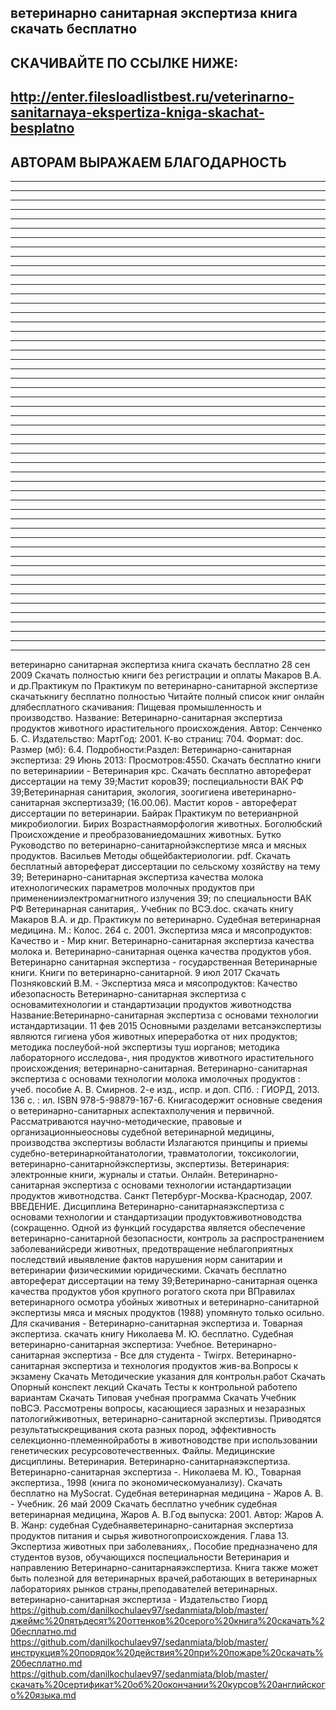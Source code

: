 ветеринарно санитарная экспертиза книга скачать бесплатно
--------------------------------------------------
СКАЧИВАЙТЕ ПО ССЫЛКЕ НИЖЕ:
--------------------------------------------------
http://enter.filesloadlistbest.ru/veterinarno-sanitarnaya-ekspertiza-kniga-skachat-besplatno
--------------------------------------------------
АВТОРАМ ВЫРАЖАЕМ БЛАГОДАРНОСТЬ
--------------------------------------------------
--------------------------------------------------
--------------------------------------------------
--------------------------------------------------
--------------------------------------------------
--------------------------------------------------
--------------------------------------------------
--------------------------------------------------
--------------------------------------------------
--------------------------------------------------
--------------------------------------------------
--------------------------------------------------
--------------------------------------------------
--------------------------------------------------
--------------------------------------------------
--------------------------------------------------
--------------------------------------------------
--------------------------------------------------
--------------------------------------------------
--------------------------------------------------
--------------------------------------------------
--------------------------------------------------
--------------------------------------------------
--------------------------------------------------
--------------------------------------------------
--------------------------------------------------
--------------------------------------------------
--------------------------------------------------
--------------------------------------------------
--------------------------------------------------
--------------------------------------------------
--------------------------------------------------
--------------------------------------------------
--------------------------------------------------
--------------------------------------------------
--------------------------------------------------
--------------------------------------------------
--------------------------------------------------
--------------------------------------------------
--------------------------------------------------
--------------------------------------------------
--------------------------------------------------
--------------------------------------------------
--------------------------------------------------
--------------------------------------------------
--------------------------------------------------
--------------------------------------------------
--------------------------------------------------
--------------------------------------------------
--------------------------------------------------
--------------------------------------------------
--------------------------------------------------
ветеринарно санитарная экспертиза книга скачать бесплатно 28 сен 2009  Скачать полностью книги без регистрации и оплаты Макаров В.А. и др.Практикум по  Практикум по ветеринарно-санитарной экспертизе  скачатькнигу бесплатно полностью  Читайте полный спиcок книг онлайн длябесплатного скачивания: Пищевая промышленность и производство. Название: Ветеринарно-санитарная экспертиза продуктов животного ирастительного происхождения. Автор: Сенченко Б. С. Издательство: МартГод: 2001. К-во страниц: 704. Формат: doc. Размер (мб): 6.4. Подробности:Раздел: Ветеринарно-санитарная экспертиза: 29 Июнь 2013: Просмотров:4550. Скачать бесплатно книги по ветеринариии - Ветеринария крс. Скачать бесплатно автореферат диссертации на тему 39;Мастит коров39; поспециальности ВАК РФ 39;Ветеринарная санитария, экология, зоогигиена иветеринарно-санитарная экспертиза39; (16.00.06). Мастит коров - автореферат диссертации по ветеринарии. Байрак Практикум по ветерианрной микробиологии. Бирих Возрастнаяморфология животных. Боголюбский Происхождение и преобразованиедомашних животных. Бутко Руководство по ветеринарно-санитарнойэкспертизе мяса и мясных продуктов. Васильев Методы общейбактериологии. pdf. Скачать бесплатный автореферат диссертации по   сельскому хозяйству  на тему 39;  Ветеринарно-санитарная экспертиза качества молока итехнологических параметров молочных продуктов при примененииэлектромагнитного излучения  39; по специальности ВАК РФ  Ветеринарная санитария,. Учебник по ВСЭ.doc. скачать книгу Макаров В.А. и др. Практикум по ветеринарно. Судебная ветеринарная медицина.  М.: Колос.  264 с. 2001. Экспертиза мяса и мясопродуктов: Качество и  - Мир книг. Ветеринарно-санитарная экспертиза качества молока и. Ветеринарно-санитарная оценка качества продуктов убоя. Ветеринарно санитарная экспертиза - государственная
Ветеринарные книги. Книги по ветеринарно-санитарной. 9 июл 2017  Скачать Позняковский В.М. - Экспертиза мяса и мясопродуктов: Качество ибезопасность  Ветеринарно-санитарная экспертиза с основамитехнологии и стандартизации продуктов животнодства Название:Ветеринарно-санитарная экспертиза с основами технологии истандартизации. 11 фев 2015  Основными разделами ветсанэкспертизы являются гигиена убоя животных ипереработка от них продуктов; методика послеубой-ной экспертизы туш иорганов; методика лабораторного исследова-, ния продуктов животного ирастительного происхождения; ветеринарно-санитарная. Ветеринарно-санитарная экспертиза с основами технологии молока имолочных продуктов : учеб. пособие  А. В. Смирнов.  2-е изд., испр. и доп. СПб. : ГИОРД, 2013.  136 с. : ил. ISBN 978-5-98879-167-6. Книгасодержит основные сведения о ветеринарно-санитарных аспектахполучения и первичной. Рассматриваются научно-методические, правовые и организационныеосновы судебной ветеринарной медицины, производства экспертизы вобласти  Излагаются принципы и приемы судебно-ветеринарнойтанатологии, травматологии, токсикологии, ветеринарно-санитарнойэкспертизы, экспертизы. Ветеринария: электронные книги, журналы и статьи. Онлайн. Ветеринарно-санитарная экспертиза с основами технологии истандартизации продуктов животнодства. Санкт Петербург-Москва-Краснодар, 2007. ВВЕДЕНИЕ. Дисциплина Ветеринарно-санитарнаяэкспертиза с основами технологии и стандартизации продуктовживотноводства (сокращенно. Одной из функций государства является обеспечение ветеринарно-санитарной безопасности, контроль за распространением заболеванийсреди животных, предотвращение неблагоприятных последствий ивыявление фактов нарушения норм санитарии и ветеринарии физическимии юридическими. Скачать бесплатно автореферат диссертации на тему 39;Ветеринарно-санитарная оценка качества продуктов убоя крупного рогатого скота при  ВПравилах ветеринарного осмотра убойных животных и ветеринарно-санитарной экспертизы мяса и мясных продуктов (1988) упомянуто только осильно. Для скачивания - Ветеринарно-санитарная экспертиза и. Товарная экспертиза. скачать книгу Николаева М. Ю. бесплатно. Судебная ветеринарно-санитарная экспертиза: Учебное. Ветеринарно-санитарная экспертиза - Все для студента - Twirpx. Ветеринарно-санитарная экспертиза и технология продуктов жив-ва.Вопросы к экзамену  Скачать  Методические указания для контрольн.работ Скачать  Опорный конспект лекций  Скачать  Тесты к контрольной работепо вариантам  Скачать  Типовая учебная программа  Скачать  Учебник поВСЭ.
Рассмотрены вопросы, касающиеся заразных и незаразных патологийживотных, ветеринарно-санитарной экспертизы. Приводятся результатыскрещивания скота разных пород, эффективность селекционно-племеннойработы в животноводстве при использовании генетических ресурсовотечественных. Файлы. Медицинские дисциплины. Ветеринария. Ветеринарно-санитарнаяэкспертиза. Ветеринарно-санитарная экспертиза -. Николаева М. Ю., Товарная экспертиза., 1998 (книга по экономическомуанализу). Скачать бесплатно на MySocrat. Судебная ветеринарная медицина - Жаров А. В. - Учебник. 26 май 2009  Скачать бесплатно учебник судебная ветеринарная медицина, Жаров А. В.Год выпуска: 2001. Автор: Жаров А. В. Жанр: судебная  Судебнаяветеринарно-санитарная экспертиза продуктов питания и сырья животногопроисхождения. Глава 13. Экспертиза животных при заболеваниях,. Пособие предназначено для студентов вузов, обучающихся поспециальности Ветеринария и направлению Ветеринарно-санитарнаяэкспертиза. Книга также может быть полезной для ветеринарных врачей,работающих в ветеринарных лабораториях рынков страны,преподавателей ветеринарных. ветеринарно-санитарная экспертиза - Издательство Гиорд
https://github.com/danilkochulaev97/sedanmiata/blob/master/джеймс%20пятьдесят%20оттенков%20серого%20книга%20скачать%20бесплатно.md
https://github.com/danilkochulaev97/sedanmiata/blob/master/инструкция%20порядок%20действия%20при%20пожаре%20скачать%20бесплатно.md
https://github.com/danilkochulaev97/sedanmiata/blob/master/скачать%20сертификат%20об%20окончании%20курсов%20английского%20языка.md
